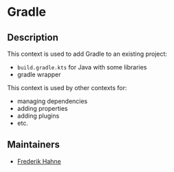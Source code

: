 # Gradle

## Description

This context is used to add Gradle to an existing project:

- `build.gradle.kts` for Java with some libraries
- gradle wrapper

This context is used by other contexts for:

- managing dependencies
- adding properties
- adding plugins
- etc.

## Maintainers

- [Frederik Hahne](https://github.com/atomfrede)
